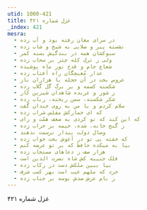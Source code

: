 ```yaml
---
utid: 1000-421
title: غزل شماره ۴۲۱
_index: 421
mesra:
  - در سرای مغان رفته بود و آب زده
  - نشسته پیر و صلایی به شیخ و شاب زده
  - سبوکشان همه در بندگیش بسته کمر
  - ولی ز ترکِ کله چتر بر سحاب زده
  - شعاع جام و قدح نور ماه پوشیده
  - عذار مُغبچگان راه آفتاب زده
  - عروس بخت در آن حجله با هزاران ناز
  - شکسته کسمه و بر برگ گل گلاب زده
  - ز شور و عربده شاهدان شیرین کار
  - شکر شکسته، سمن ریخته، رباب زده
  - سلام کردم و با من به روی خندان گفت
  - که ای خمارکش مفلس شراب زده
  - که این کند که تو کردی به ضعف همّت و رای
  - ز گنج خانه، شده، خیمه بر خراب زده
  - وصال دولت بیدار ترسمت ندهند
  - که خفته یی تو در آغوش بخت خواب زده
  - بیا به میکده حافظ که بر تو عرضه کنم
  - هزار صف ز دعاهای مستجاب زده
  - فلک جنیبه کش شاه نصرت الدین است
  - بیا ببین ملکش دست در رکاب زده
  - خرد که ملهم غیب است بهر کسب شرف
  - ز بام عرش صدش بوسه بر جناب زده
---
```

غزل شماره ۴۲۱
